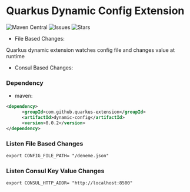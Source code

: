 # Quarkus Dynamic Config Extension

![Maven Central](https://img.shields.io/maven-central/v/com.github.quarkus-extension/dynamic-config?color=green&style=plastic)
![Issues](https://img.shields.io/github/issues/quarkus-extension/quarkus-dynamic-config-extension)
![Stars](https://img.shields.io/github/stars/quarkus-extension/quarkus-dynamic-config-extension)


- File Based Changes:

Quarkus dynamic extension watches config file and changes value at runtime

- Consul Based Changes:


### Dependency
- maven:

```xml
<dependency>
      <groupId>com.github.quarkus-extension</groupId>
      <artifactId>dynamic-config</artifactId>
      <version>0.0.2</version>
</dependency>
```

### Listen File Based Changes
```xml
export CONFIG_FILE_PATH= "/deneme.json"

```

### Listen Consul Key Value Changes
```xml
export CONSUL_HTTP_ADDR= "http://localhost:8500"

```
